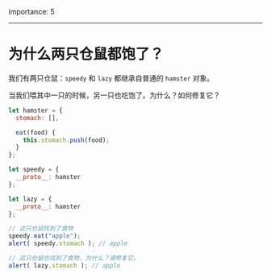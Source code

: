importance: 5

---

# 为什么两只仓鼠都饱了？

我们有两只仓鼠：`speedy` 和 `lazy` 都继承自普通的 `hamster` 对象。 

当我们喂其中一只的时候，另一只也吃饱了。为什么？如何修复它？

```js
let hamster = {
  stomach: [],

  eat(food) {
    this.stomach.push(food);
  }
};

let speedy = {
  __proto__: hamster
};

let lazy = {
  __proto__: hamster
};

// 这只仓鼠找到了食物
speedy.eat("apple");
alert( speedy.stomach ); // apple

// 这只仓鼠也找到了食物，为什么？请修复它。
alert( lazy.stomach ); // apple
```

